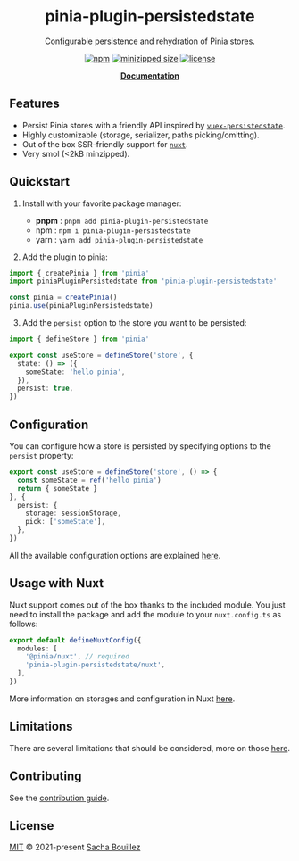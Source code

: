 <h1 align="center">
  pinia-plugin-persistedstate
</h1>
<p align="center">
  Configurable persistence and rehydration of Pinia stores.
</p>
<p align="center">
  <a href="https://npmjs.com/package/pinia-plugin-persistedstate"><img src="https://img.shields.io/npm/v/pinia-plugin-persistedstate?style=flat-square&labelColor=352c34&color=fd5e87" alt="npm"></a>
  <a href="https://bundlephobia.com/result?p=pinia-plugin-persistedstate"><img src="https://img.shields.io/bundlephobia/minzip/pinia-plugin-persistedstate?style=flat-square&labelColor=352c34&color=fd5e87" alt="minizipped size"></a>
  <a href="https://github.com/prazdevs/pinia-plugin-persistedstate/blob/main/LICENSE"><img src="https://img.shields.io/github/license/prazdevs/pinia-plugin-persistedstate?style=flat-square&labelColor=352c34&color=fd5e87" alt="license"></a>
</p>
<p align="center">
  <a href="https://prazdevs.github.io/pinia-plugin-persistedstate"><b>Documentation</b></a>
</p>

## Features

- Persist Pinia stores with a friendly API inspired by [`vuex-persistedstate`](https://github.com/robinvdvleuten/vuex-persistedstate).
- Highly customizable (storage, serializer, paths picking/omitting).
- Out of the box SSR-friendly support for [`nuxt`]().
- Very smol (<2kB minzipped).

## Quickstart

1. Install with your favorite package manager:
   - **pnpm** : `pnpm add pinia-plugin-persistedstate`
   - npm : `npm i pinia-plugin-persistedstate`
   - yarn : `yarn add pinia-plugin-persistedstate`

2. Add the plugin to pinia:
```ts
import { createPinia } from 'pinia'
import piniaPluginPersistedstate from 'pinia-plugin-persistedstate'

const pinia = createPinia()
pinia.use(piniaPluginPersistedstate)
```

3. Add the `persist` option to the store you want to be persisted:
```ts
import { defineStore } from 'pinia'

export const useStore = defineStore('store', {
  state: () => ({
    someState: 'hello pinia',
  }),
  persist: true,
})
```

## Configuration

You can configure how a store is persisted by specifying options to the `persist` property:

```ts
export const useStore = defineStore('store', () => {
  const someState = ref('hello pinia')
  return { someState }
}, {
  persist: {
    storage: sessionStorage,
    pick: ['someState'],
  },
})
```

All the available configuration options are explained [here](https://prazdevs.github.io/pinia-plugin-persistedstate/guide/config).

## Usage with Nuxt

Nuxt support comes out of the box thanks to the included module. You just need to install the package and add the module to your `nuxt.config.ts` as follows:

```ts
export default defineNuxtConfig({
  modules: [
    '@pinia/nuxt', // required
    'pinia-plugin-persistedstate/nuxt',
  ],
})
```

More information on storages and configuration in Nuxt [here](https://prazdevs.github.io/pinia-plugin-persistedstate/frameworks/nuxt-3).

## Limitations

There are several limitations that should be considered, more on those [here](https://prazdevs.github.io/pinia-plugin-persistedstate/guide/limitations).

## Contributing

See the [contribution guide](https://github.com/prazdevs/pinia-plugin-persistedstate/blob/main/CONTRIBUTING.md).

## License

[MIT](https://github.com/prazdevs/pinia-plugin-persistedstate/blob/main/LICENSE) © 2021-present [Sacha Bouillez](https://github.com/prazdevs)
